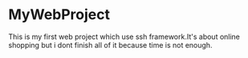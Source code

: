 # MyWebProject
This is my first web project which use ssh framework.It's about online shopping but i dont finish all of it because time is not enough. 
